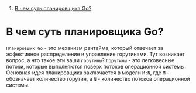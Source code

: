 1. [В чем суть планировщика Go?](#в-чем-суть-планировщика-go)

# В чем суть планировщика Go?
`Планировшик Go` - это механизм рантайма, который отвечает за эффективное распределение и управление горутинами. Тут возникает вопрос, а что такое эти ваши `горутины`? `Горутины` - это легковесные потоки, которые выполняются поверх потоков операционной системы.   
Основная идея планировщика заключается в модели `M:N`, где `M` - обозначает количество горутин, а `N` - количество потоков операционной системы.